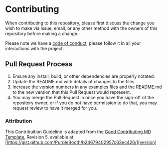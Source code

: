 # Contributing

When contributing to this repository, please first discuss the change you wish to make via issue,
email, or any other method with the owners of this repository before making a change. 

Please note we have a [code of conduct][conduct], please follow it in all your interactions with the project.

## Pull Request Process

1. Ensure any install, build, or other dependencies are properly notated.
2. Update the README.md with details of changes to the files.
3. Increase the version numbers in any examples files and the README.md to the new version that this
   Pull Request would represent.
4. You may merge the Pull Request in once you have the sign-off of the repository owner, or if you 
   do not have permission to do that, you may request review to have it merged for you.

### Attribution

This Contribuition Guideline is adapted from the [Good Contributing MD Template][homepage], Revision 5,
available at [https://gist.github.com/PurpleBooth/b24679402957c63ec426/][version]

[conduct]: https://github.com/Saijin-Naib/QGIS-ESRI-Testfiles/blob/master/CODE_OF_CONDUCT.md
[homepage]: https://gist.github.com/PurpleBooth/b24679402957c63ec426
[version]: https://gist.github.com/PurpleBooth/b24679402957c63ec426/revisions#diff-1729ecb1df646a0f45a3fdbbd6790d12
